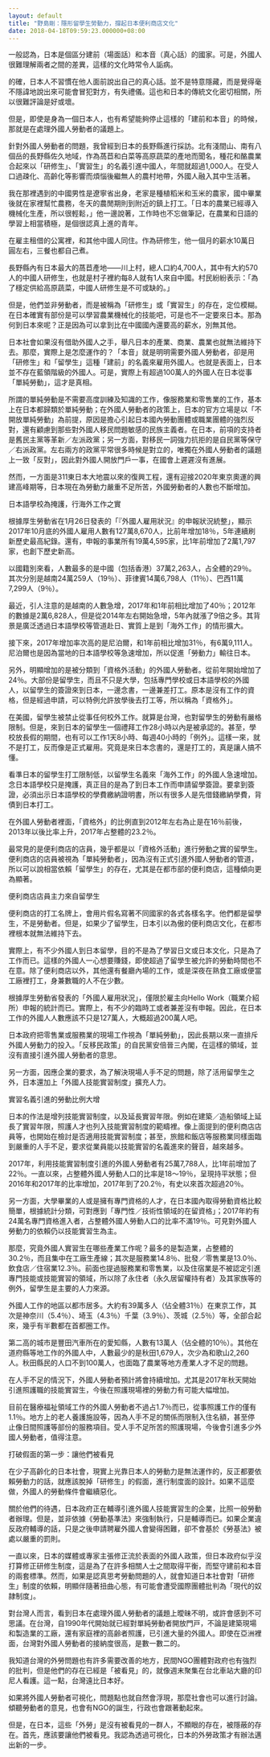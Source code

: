 ```yaml
---
layout: default
title: "野島剛：隱形留學生勞動力，撐起日本便利商店文化"
date: 2018-04-18T09:59:23.000000+08:00
---
```


一般認為，日本是個區分建前（場面話）和本音（真心話）的國家。可是，外國人很難理解兩者之間的差異，這樣的文化時常令人詬病。


的確，日本人不習慣在他人面前說出自己的真心話。並不是特意隱藏，而是覺得毫不隱諱地說出來可能會冒犯對方，有失禮儀。這也和日本的傳統文化密切相關，所以很難評論是好或壞。


但是，即使是身為一個日本人，也有希望能夠停止這樣的「建前和本音」的時候，那就是在處理外國人勞動者的議題上。


針對外國人勞動者的問題，我曾經到日本的長野縣進行採訪。北有淺間山、南有八個岳的長野縣佐久地域，作為萵苣和白菜等高原蔬菜的產地而聞名，種花和酪農業合起來以「研修生」、「實習生」的名義引進中國人，年間就超過1,000人。在受人口過疎化、高齡化等影響而煩惱後繼無人的農村地帶，外國人融入其中生活著。


我在那裡遇到的中國男性是遼寧省出身，老家是種植稻米和玉米的農家，國中畢業後就在家裡幫忙農務，冬天的農閒期則到附近的鎮上打工。「日本的農業已經導入機械化生產，所以很輕鬆，」他一邊說著，工作時也不忘做筆記，在農業和日語的學習上相當積極，是個很認真上進的青年。


在雇主租借的公寓裡，和其他中國人同住。作為研修生，他一個月的薪水10萬日圓左右，三餐也都自己煮。


長野縣內有日本最大的萵苣產地——川上村，總人口約4,700人，其中有大約570人的中國人研修生，也就是村子裡約每8人就有1人來自中國。村民紛紛表示：「為了穩定供給高原蔬菜，中國人研修生是不可或缺的。」


但是，他們並非勞動者，而是被稱為「研修生」或「實習生」的存在，定位模糊。在日本確實有部份是可以學習農業機械化的技能吧，可是也不一定要來日本。那為何到日本來呢？正是因為可以拿到比在中國國內還要高的薪水，別無其他。


日本社會如果沒有借助外國人之手，舉凡日本的產業、商業、農業也就無法維持下去。那麼，實際上是怎麼運作的？「本音」就是明明需要外國人勞動者，卻是用「研修生」和「留學生」這種「建前」的名義來雇用外國人。也就是表面上，日本並不存在藍領階級的外國人。可是，實際上有超過100萬人的外國人在日本從事「單純勞動」，這才是真相。


所謂的單純勞動是不需要高度訓練及知識的工作，像服務業和零售業的工作，基本上在日本都歸類於單純勞動；在外國人勞動者的政策上，日本的官方立場是以「不開放單純勞動」為前提，原因是擔心引起日本國內勞動團體或職業團體的強烈反對，還有顧慮到那些對外國人移民問題敏感的民族主義者。在日本，前項的支持者是舊民主黨等革新／左派政黨；另一方面，對移民一詞強力抗拒的是自民黨等保守／右派政黨。左右兩方的政黨平常很多時候是對立的，唯獨在外國人勞動者的議題上一致「反對」，因此對外國人開放門戶一事，在國會上遲遲沒有進展。


然而，一方面是311東日本大地震以來的復興工程，還有迎接2020年東京奧運的興建高峰期等，日本現在為勞動力嚴重不足所苦，外國勞動者的人數也不斷增加。


日本語學校為掩護，行海外工作之實


根據厚生勞動省在1月26日發表的「『外國人雇用狀況』的申報狀況統整」，顯示2017年10月底的外國人雇用人數有127萬8,670人，比前年增加18％，5年連續刷新歷史最高紀錄。還有，申報的事業所有19萬4,595家，比1年前增加了2萬1,797家，也創下歷史新高。


以國籍別來看，人數最多的是中國（包括香港）37萬2,263人，占全體的29％。其次分別是越南24萬259人（19％）、菲律賓14萬6,798人（11％）、巴西11萬7,299人（9％）。


最近，引人注意的是越南的人數急增，2017年和1年前相比增加了40％；2012年的數據是2萬6,828人，但是從2014年左右開始急增，5年內就漲了9倍之多。其背景是廣泛透過日本語學校等管道赴日、實質上是到「海外工作」的情形擴大。


接下來，2017年增加率次高的是尼泊爾，和1年前相比增加31％，有6萬9,111人。尼泊爾也是因為當地的日本語學校等急速增加，所以促進「勞動力」輸往日本。


另外，明顯增加的是被分類到「資格外活動」的外國人勞動者。從前年開始增加了24％。大部份是留學生，而且不只是大學，包括專門學校或日本語學校的外國人，以留學生的簽證來到日本，一邊念書，一邊兼差打工。原本是沒有工作的資格，但是經過申請，可以特例允許放學後去打工等，所以稱為「資格外」。


在美國，留學生被禁止從事任何校外工作。就算是台灣，也對留學生的勞動有嚴格限制。但是，來到日本的留學生一個禮拜工作28小時以內是被承認的。甚至，學校放長假的期間，也有可以工作1天8小時、每週40小時的「例外」。這樣一來，就不是打工，反而像是正式雇用。究竟是來日本念書的，還是打工的，真是讓人搞不懂。


看準日本的留學生打工限制低，以留學生名義來「海外工作」的外國人急速增加。念日本語學校只是掩護，真正目的是為了到日本工作而申請留學簽證。要拿到簽證，必須出示日本語學校的學費繳納證明書，所以有很多人是先借錢繳納學費，背債到日本打工。


在外國人勞動者裡面，「資格外」的比例直到2012年左右為止是在16％前後，2013年以後比率上升，2017年占整體的23.2％。


最常見的是便利商店的店員，幾乎都是以「資格外活動」進行勞動之實的留學生。便利商店的店員被視為「單純勞動者」，因為沒有正式引進外國人勞動者的管道，所以可以說相當依賴「留學生」的存在，尤其是在都市部的便利商店，這種傾向更為顯著。


便利商店店員主力來自留學生


便利商店的打工名牌上，會用片假名寫著不同國家的各式各樣名字。他們都是留學生，不是勞動者。但是，如果少了留學生，日本引以為傲的便利商店文化，在都市裡根本就無法維持下去。


實際上，有不少外國人到日本留學，目的不是為了學習日文或日本文化，只是為了工作而已。這樣的外國人一心想要賺錢，即使超過了留學生被允許的勞動時間也不在意。除了便利商店以外，其他還有餐廳內場的工作，或是深夜在熟食工廠或便當工廠裡打工，身兼數職的人不在少數。


根據厚生勞動省發表的「外國人雇用狀況」，僅限於雇主向Hello Work（職業介紹所）申報的統計而已。實際上，有不少的臨時工或者兼差沒有申報。因此，在日本工作的外國人人數應該不只是127萬人，大概超過200萬人吧。


日本政府把零售業或服務業的現場工作視為「單純勞動」，因此長期以來一直排斥外國人勞動力的投入。「反移民政策」的自民黨安倍晉三內閣，在這樣的領域，並沒有直接引進外國人勞動者的意思。


另一方面，因應企業的要求，為了解決現場人手不足的問題，除了活用留學生之外，日本還加上「外國人技能實習制度」擴充人力。


實習名義引進的勞動比例大增


日本的作法是增列技能實習制度，以及延長實習年限。例如在建築／造船領域上延長了實習年限，照護人才也列入技能實習制度的範疇裡。像上面提到的便利商店店員等，也開始在檢討是否適用技能實習制度；甚至，旅館和飯店等服務業同樣面臨到嚴重的人手不足，要求從業員能以技能實習的名義進來的聲音，越來越多。


2017年，利用技能實習制度引進的外國人勞動者有25萬7,788人，比1年前增加了22％。一直以來，占整體外國人勞動人口的比率是18～19％，呈現持平狀態；但2016年和2017年的比率增加，2017年到了20.2％，有史以來首次超過20％。


另一方面，大學畢業的人或是擁有專門資格的人才，在日本國內取得勞動資格比較簡單，根據統計分類，可對應到「專門性／技術性領域的在留資格」；2017年約有24萬名專門資格進入者，占整體外國人勞動人口的比率不滿19％。可見對外國人勞動力的依賴仍以技能實習生為主。


那麼，究竟外國人實習生在哪些產業工作呢？最多的是製造業，占整體的30.2％，而且集中在工廠生產線；其次是服務業14.8％、批發／零售業是13.0％、飲食店／住宿業12.3％。前面也提過服務業和零售業，以及住宿業是不被認定引進專門技能或技能實習的領域，所以除了永住者（永久居留權持有者）及其家族等的例外，留學生是主要的人力來源。


外國人工作的地區以都市居多。大約有39萬多人（佔全體31％）在東京工作，其次是神奈川（5.4％）、埼玉（4.3％）千葉（3.9％）、茨城（2.5％）等，全部合起來，幾乎有半數都在首都圈工作。


第二高的城市是豐田汽車所在的愛知縣，人數有13萬人（佔全體的10％）。其他在道府縣等地工作的外國人中，人數最少的是秋田1,679人，次少為和歌山2,260人。秋田縣民的人口不到100萬人，也面臨了農業等地方產業人才不足的問題。


在人手不足的情況下，外國人勞動者預計將會持續增加。尤其是2017年秋天開始引進照護職的技能實習生，今後在照護現場裡的勞動力有可能大幅增加。


目前在醫療福祉領域工作的外國人勞動者不過占1.7％而已，從事照護工作的僅有1.1％。地方上的老人養護施設等，因為人手不足的關係而限制入住名額，甚至停止像日間照護等部份的服務項目。受人手不足所苦的照護現場，今後會引進多少外國人勞動者，值得注意。


打破假面的第一步：讓他們被看見


在少子高齡化的日本社會，現實上光靠日本人的勞動力是無法運作的，反正都要依賴勞動力的話，就應該脫掉「研修生」的假面，進行制度面的設計。如果不這麼做，外國人的勞動條件會繼續惡化。


關於他們的待遇，日本政府正在輔導引進外國人技能實習生的企業，比照一般勞動者辦理。但是，並非依據《勞動基準法》來強制執行，只是輔導而已。如果企業違反政府輔導的話，只是之後申請聘雇外國人會變得困難，卻不會基於《勞基法》被處以嚴重的罰則。


一直以來，日本的媒體或專家主張修正流於表面的外國人政策，但日本政府似乎沒打算修正研修生制度，這是為了在許多相關人士之間取得平衡，而堅守建前和本音的兩套標準。然而，如果是認真思考勞動問題的人，就會知道日本社會對「研修生」制度的依賴，明顯伴隨著扭曲心態，有可能會遭受國際團體批判為「現代的奴隷制度」。


對台灣人而言，看到日本在處理外國人勞動者的議題上曖昧不明，或許會感到不可思議。在台灣，自1990年代開始就已經對單純勞動者開放門戸，不論是建築現場和製造業的工廠，還有家庭裡的高齢者照護，已引進大量的外國人。即使在亞洲裡面，台灣對外國人勞動者的接納度很高，是數一數二的。


我知道台灣的外勞問題也有許多需要改善的地方，民間NGO團體對政府也有強烈的批判，但是他們的存在已經是「被看見」的，就像週末聚集在台北車站大廳的印尼人看護。這一點，台灣遠比日本好。


如果將外國人勞動者可視化，問題點也就自然會浮現，那麼社會也可以進行討論。傾聽勞動者的意見，也會有NGO的誕生，行政也會跟著動起來。


但是，在日本，這些「外勞」是沒有被看見的一群人，不顯眼的存在，被隱蔽的存在。首先，應該要讓他們被看見。我認為透過可視化，日本的外勞政策才有辦法邁出新的一步。

